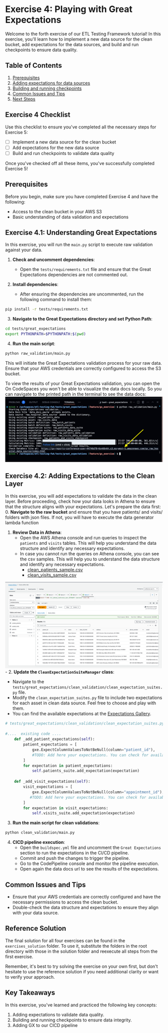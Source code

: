 # Exercise 4: Playing with Great Expectations

Welcome to the forth exercise of our ETL Testing Framework tutorial! In this exercise, you'll learn how to implement a new data source for the clean bucket, add expectations for the data sources, and build and run checkpoints to ensure data quality.

## Table of Contents

1. [Prerequisites](#prerequisites)
2. [Adding expectations for data sources](#adding-expectations-for-data-sources)
3. [Building and running checkpoints](#building-and-running-checkpoints)
4. [Common Issues and Tips](#common-issues-and-tips)
5. [Next Steps](#next-steps)

## Exercise 4 Checklist

Use this checklist to ensure you've completed all the necessary steps for Exercise 5:

- [ ] Implement a new data source for the clean bucket
- [ ] Add expectations for the new data source
- [ ] Build and run checkpoints to validate data quality

Once you've checked off all these items, you've successfully completed Exercise 5!

## Prerequisites
Before you begin, make sure you have completed Exercise 4 and have the following:
- Access to the clean bucket in your AWS S3
- Basic understanding of data validation and expectations

## Exercise 4.1: Understanding Great Expectations
In this exercise, you will run the `main.py` script to execute raw validation against your data.
1. **Check and uncomment dependencies**:
   - Open the `tests/requirements.txt` file and ensure that the Great Expectations dependencies are not commented out. 

2. **Install dependencies**:
   - After ensuring the dependencies are uncommented, run the following command to install them:

```bash
pip install -r tests/requirements.txt
```

3. **Navigate to the Great Expectations directory and set Python Path**:
```bash
cd tests/great_expectations
export PYTHONPATH=$PYTHONPATH:$(pwd)
```

4. **Run the main script**:
```bash
python raw_validation/main.py
```

This will initiate the Great Expectations validation process for your raw data. Ensure that your AWS credentials are correctly configured to access the S3 bucket.

To view the results of your Great Expectations validation, you can open the 
On CodeSpaces you won't be able to visualize the data docs locally. So you can navigate to the printed path in the terminal to see the data docs:
![CodeSpaces Terminal DataDocs URL](..%2F..%2Fassets%2Fgithub-codespaces-terminal-gx-url.png)


## Exercise 4.2: Adding Expectations to the Clean Layer

In this exercise, you will add expectations to validate the data in the clean layer. Before proceeding, check how your data looks in Athena to ensure that the structure aligns with your expectations.
Let's prepare the data first:
0. **Navigate to the raw bucket** and ensure that you have patients/ and visits/ folders with json files. If not, you will have to execute the data generator lambda function

1. **Review Data in Athena**:
   - Open the AWS Athena console and run queries to inspect the `patients` and `visits` tables. This will help you understand the data structure and identify any necessary expectations.
   - In case you cannot run the queries on Athena console, you can see the csv samples. This will help you to understand the data structure and identify any necessary expectations. 
     - [clean_patients_sample.csv](..%2F..%2Fassets%2Fclean_patients_sample.csv)
     - [clean_visits_sample.csv](..%2F..%2Fassets%2Fclean_visits_sample.csv)
     
![aws_athena_query.png](..%2F..%2Fassets%2Faws_athena_query.png)
     - 
2. **Update the `CleanExpectationSuiteManager` class**:
   - Navigate to the `tests/great_expectations/clean_validation/clean_expectation_suites.py` file.
   - Modify the `clean_expectation_suites.py` file to include two expectations for each asset in clean data source. Feel free to choose and play with them.
   - You can find the available expectations at the [Expectations Gallery](https://greatexpectations.io/expectations/).

```python
# tests/great_expectations/clean_validation/clean_expectation_suites.py

#....  existing code ....
    def _add_patient_expectations(self):
        patient_expectations = [
            gxe.ExpectColumnValuesToNotBeNull(column="patient_id"),
            #TODO: Add here your expectations. You can check for available expectations at: https://greatexpectations.io/expectations/
        ]
        for expectation in patient_expectations:
            self.patients_suite.add_expectation(expectation)

    def _add_visit_expectations(self):
        visit_expectations = [
            gxe.ExpectColumnValuesToNotBeNull(column="appointment_id"),
           #TODO: Add here your expectations. You can check for available expectations at: https://greatexpectations.io/expectations/
        ]
        for expectation in visit_expectations:
            self.visits_suite.add_expectation(expectation)
```


3. **Run the main script for clean validations**:
```bash
python clean_validation/main.py
 ```
4. **CICD pipeline execution**:
   - Open the `buildspec.yml` file and uncomment the `Great Expectations` section to run the expectations in the CI/CD pipeline.
   - Commit and push the changes to trigger the pipeline.
   - Go to the CodePipeline console and monitor the pipeline execution.
   - Open again the data docs url to see the results of the expectations.


## Common Issues and Tips
- Ensure that your AWS credentials are correctly configured and have the necessary permissions to access the clean bucket.
- Double-check the data structure and expectations to ensure they align with your data source.


## Reference Solution

The final solution for all four exercises can be found in the `exercises_solution` folder. To use it, substitute the folders in the root directory with those in the solution folder and reexecute all steps from the first exercise.

Remember, it's best to try solving the exercise on your own first, but don't hesitate to use the reference solution if you need additional clarity or want to verify your approach.


## Key Takeaways

In this exercise, you've learned and practiced the following key concepts:

1. Adding expectations to validate data quality.
2. Building and running checkpoints to ensure data integrity.
3. Adding GX to our CICD pipeline